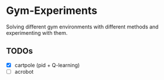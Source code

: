 # Gym-Experiments

Solving different gym environments with different methods and experimenting with them.

## TODOs
- [x] cartpole (pid + Q-learning)
- [ ] acrobot